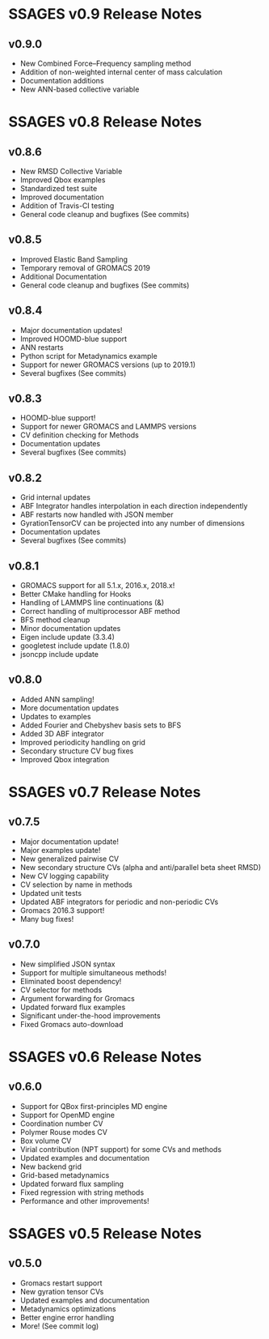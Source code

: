SSAGES v0.9 Release Notes
=========================

## v0.9.0
- New Combined Force–Frequency sampling method
- Addition of non-weighted internal center of mass calculation
- Documentation additions
- New ANN-based collective variable

SSAGES v0.8 Release Notes
=========================

## v0.8.6
- New RMSD Collective Variable
- Improved Qbox examples
- Standardized test suite
- Improved documentation
- Addition of Travis-CI testing
- General code cleanup and bugfixes (See commits)

## v0.8.5
- Improved Elastic Band Sampling
- Temporary removal of GROMACS 2019
- Additional Documentation
- General code cleanup and bugfixes (See commits)

## v0.8.4
- Major documentation updates!
- Improved HOOMD-blue support
- ANN restarts
- Python script for Metadynamics example
- Support for newer GROMACS versions (up to 2019.1)
- Several bugfixes (See commits)

## v0.8.3
- HOOMD-blue support!
- Support for newer GROMACS and LAMMPS versions
- CV definition checking for Methods
- Documentation updates
- Several bugfixes (See commits)

## v0.8.2
- Grid internal updates
- ABF Integrator handles interpolation in each direction independently
- ABF restarts now handled with JSON member
- GyrationTensorCV can be projected into any number of dimensions
- Documentation updates
- Several bugfixes (See commits)

## v0.8.1
- GROMACS support for all 5.1.x, 2016.x, 2018.x!
- Better CMake handling for Hooks
- Handling of LAMMPS line continuations (&)
- Correct handling of multiprocessor ABF method
- BFS method cleanup
- Minor documentation updates
- Eigen include update (3.3.4)
- googletest include update (1.8.0)
- jsoncpp include update

## v0.8.0
- Added ANN sampling!
- More documentation updates
- Updates to examples
- Added Fourier and Chebyshev basis sets to BFS
- Added 3D ABF integrator
- Improved periodicity handling on grid
- Secondary structure CV bug fixes
- Improved Qbox integration


SSAGES v0.7 Release Notes
=========================

## v0.7.5
- Major documentation update!
- Major examples update!
- New generalized pairwise CV
- New secondary structure CVs (alpha and anti/parallel beta sheet RMSD)
- New CV logging capability
- CV selection by name in methods
- Updated unit tests
- Updated ABF integrators for periodic and non-periodic CVs
- Gromacs 2016.3 support!
- Many bug fixes!

## v0.7.0
- New simplified JSON syntax
- Support for multiple simultaneous methods!
- Eliminated boost dependency!
- CV selector for methods
- Argument forwarding for Gromacs
- Updated forward flux examples
- Significant under-the-hood improvements
- Fixed Gromacs auto-download


SSAGES v0.6 Release Notes
=========================

## v0.6.0
- Support for QBox first-principles MD engine
- Support for OpenMD engine
- Coordination number CV
- Polymer Rouse modes CV
- Box volume CV
- Virial contribution (NPT support) for some CVs and methods
- Updated examples and documentation
- New backend grid
- Grid-based metadynamics
- Updated forward flux sampling
- Fixed regression with string methods
- Performance and other improvements!


SSAGES v0.5 Release Notes
=========================

## v0.5.0
- Gromacs restart support
- New gyration tensor CVs
- Updated examples and documentation
- Metadynamics optimizations
- Better engine error handling
- More! (See commit log)

